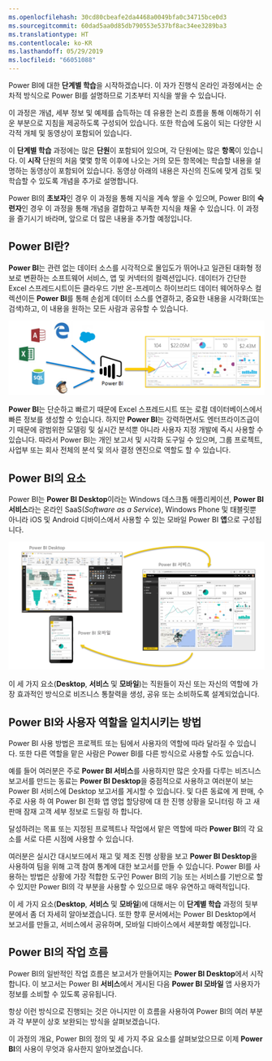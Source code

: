 ```yaml
---
ms.openlocfilehash: 30cd80cbeafe2da4468a0049bfa0c34715bce0d3
ms.sourcegitcommit: 60dad5aa0d85db790553e537bf8ac34ee3289ba3
ms.translationtype: HT
ms.contentlocale: ko-KR
ms.lasthandoff: 05/29/2019
ms.locfileid: "66051088"
---
```

Power BI에 대한 **단계별 학습**을 시작하겠습니다. 이 자가 진행식 온라인 과정에서는 순차적 방식으로 Power BI를 설명하므로 기초부터 지식을 쌓을 수 있습니다.

이 과정은 개념, 세부 정보 및 예제를 습득하는 데 유용한 논리 흐름을 통해 이해하기 쉬운 부분으로 지침을 제공하도록 구성되어 있습니다. 또한 학습에 도움이 되는 다양한 시각적 개체 및 동영상이 포함되어 있습니다.

이 **단계별 학습** 과정에는 많은 **단원**이 포함되어 있으며, 각 단원에는 많은 **항목**이 있습니다. 이 **시작** 단원의 처음 몇몇 항목 이후에 나오는 거의 모든 항목에는 학습할 내용을 설명하는 동영상이 포함되어 있습니다. 동영상 아래의 내용은 자신의 진도에 맞게 검토 및 학습할 수 있도록 개념을 추가로 설명합니다.

Power BI의 **초보자**인 경우 이 과정을 통해 지식을 계속 쌓을 수 있으며, Power BI의 **숙련자**인 경우 이 과정을 통해 개념을 결합하고 부족한 지식을 채울 수 있습니다. 이 과정을 즐기시기 바라며, 앞으로 더 많은 내용을 추가할 예정입니다.

## <a name="what-is-power-bi"></a>Power BI란?
**Power BI**는 관련 없는 데이터 소스를 시각적으로 몰입도가 뛰어나고 일관된 대화형 정보로 변환하는 소프트웨어 서비스, 앱 및 커넥터의 컬렉션입니다. 데이터가 간단한 Excel 스프레드시트이든 클라우드 기반 온-프레미스 하이브리드 데이터 웨어하우스 컬렉션이든 **Power BI**를 통해 손쉽게 데이터 소스를 연결하고, 중요한 내용을 시각화(또는 검색)하고, 이 내용을 원하는 모든 사람과 공유할 수 있습니다.

![](media/0-0-what-is-power-bi/c0a0_1.png)

**Power BI**는 단순하고 빠르기 때문에 Excel 스프레드시트 또는 로컬 데이터베이스에서 빠른 정보를 생성할 수 있습니다. 하지만 **Power BI**는 강력하면서도 엔터프라이즈급이기 때문에 광범위한 모델링 및 실시간 분석뿐 아니라 사용자 지정 개발에 즉시 사용할 수 있습니다. 따라서 Power BI는 개인 보고서 및 시각화 도구일 수 있으며, 그룹 프로젝트, 사업부 또는 회사 전체의 분석 및 의사 결정 엔진으로 역할도 할 수 있습니다.

## <a name="the-parts-of-power-bi"></a>Power BI의 요소
Power BI는 **Power BI Desktop**이라는 Windows 데스크톱 애플리케이션, **Power BI 서비스**라는 온라인 SaaS(*Software as a Service*), Windows Phone 및 태블릿뿐 아니라 iOS 및 Android 디바이스에서 사용할 수 있는 모바일 Power BI **앱**으로 구성됩니다.

![](media/0-0-what-is-power-bi/c0a0_2.png)

이 세 가지 요소(**Desktop**, **서비스** 및 **모바일**)는 직원들이 자신 또는 자신의 역할에 가장 효과적인 방식으로 비즈니스 통찰력을 생성, 공유 또는 소비하도록 설계되었습니다.

## <a name="how-power-bi-matches-your-role"></a>Power BI와 사용자 역할을 일치시키는 방법
Power BI 사용 방법은 프로젝트 또는 팀에서 사용자의 역할에 따라 달라질 수 있습니다. 또한 다른 역할을 맡은 사람은 Power BI를 다른 방식으로 사용할 수도 있습니다.

예를 들어 여러분은 주로 **Power BI 서비스**를 사용하지만 많은 숫자를 다루는 비즈니스 보고서를 만드는 동료는 **Power BI Desktop**을 중점적으로 사용하고 여러분이 보는 Power BI 서비스에 Desktop 보고서를 게시할 수 있습니다. 및 다른 동료에 게 판매, 수 주로 사용 하 여 Power BI 전화 앱 영업 할당량에 대 한 진행 상황을 모니터링 하 고 새 판매 잠재 고객 세부 정보로 드릴링 하 합니다.

달성하려는 목표 또는 지정된 프로젝트나 작업에서 맡은 역할에 따라 **Power BI**의 각 요소를 서로 다른 시점에 사용할 수 있습니다.

여러분은 실시간 대시보드에서 재고 및 제조 진행 상황을 보고 **Power BI Desktop**을 사용하여 팀을 위해 고객 참여 통계에 대한 보고서를 만들 수 있습니다. Power BI를 사용하는 방법은 상황에 가장 적합한 도구인 Power BI의 기능 또는 서비스를 기반으로 할 수 있지만 Power BI의 각 부분을 사용할 수 있으므로 매우 유연하고 매력적입니다.

이 세 가지 요소(**Desktop**, **서비스** 및 **모바일**)에 대해서는 이 **단계별 학습** 과정의 뒷부분에서 좀 더 자세히 알아보겠습니다. 또한 향후 문서에서는 Power BI Desktop에서 보고서를 만들고, 서비스에서 공유하며, 모바일 디바이스에서 세분화할 예정입니다.

## <a name="the-flow-of-work-in-power-bi"></a>Power BI의 작업 흐름
Power BI의 일반적인 작업 흐름은 보고서가 만들어지는 **Power BI Desktop**에서 시작합니다. 이 보고서는 Power BI **서비스**에서 게시된 다음 **Power BI 모바일** 앱 사용자가 정보를 소비할 수 있도록 공유됩니다.

항상 이런 방식으로 진행되는 것은 아니지만 이 흐름을 사용하여 Power BI의 여러 부분과 각 부분이 상호 보완되는 방식을 살펴보겠습니다.

이 과정의 개요, Power BI의 정의 및 세 가지 주요 요소를 살펴보았으므로 이제 **Power BI**의 사용이 무엇과 유사한지 알아보겠습니다.

